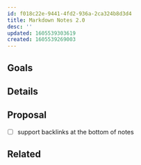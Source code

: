 ```yaml
---
id: f018c22e-9441-4fd2-936a-2ca324b8d3d4
title: Markdown Notes 2.0
desc: ''
updated: 1605539303619
created: 1605539269003
---
```

## Goals

## Details

## Proposal

- [ ] support backlinks at the bottom of notes

## Related

